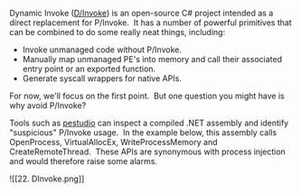 Dynamic Invoke ([D/Invoke](https://github.com/TheWover/DInvoke)) is an open-source C# project intended as a direct replacement for P/Invoke.  It has a number of powerful primitives that can be combined to do some really neat things, including:

-   Invoke unmanaged code without P/Invoke.
-   Manually map unmanaged PE's into memory and call their associated entry point or an exported function.
-   Generate syscall wrappers for native APIs.

For now, we'll focus on the first point.  But one question you might have is why avoid P/Invoke?

Tools such as [pestudio](https://www.winitor.com/) can inspect a compiled .NET assembly and identify "suspicious" P/Invoke usage.  In the example below, this assembly calls OpenProcess, VirtualAllocEx, WriteProcessMemory and CreateRemoteThread.  These APIs are synonymous with process injection and would therefore raise some alarms.

![[22. DInvoke.png]]

